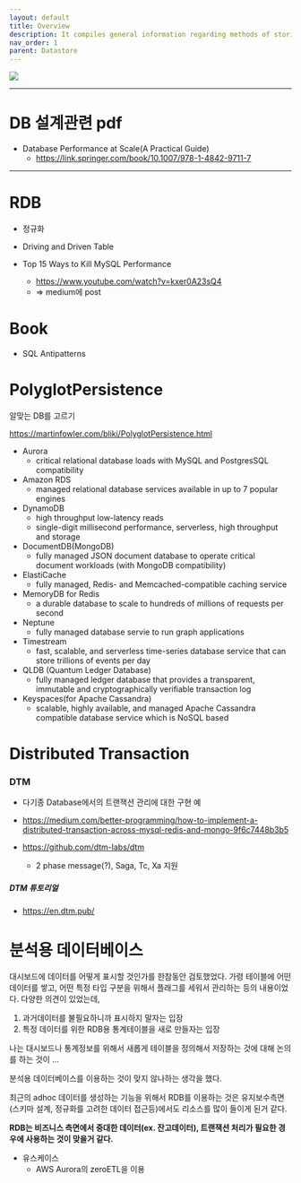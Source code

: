 ```yaml
---
layout: default
title: Overview
description: It compiles general information regarding methods of storing data.
nav_order: 1
parent: Datastore
---
```


![](/images/datastore/목적에맞는데이터베이스사용과현대화.png)


---
# DB 설계관련 pdf
 * Database Performance at Scale(A Practical Guide)
   + https://link.springer.com/book/10.1007/978-1-4842-9711-7



---
# RDB
 * 정규화

 * Driving and Driven Table

 * Top 15 Ways to Kill MySQL Performance
   * https://www.youtube.com/watch?v=kxer0A23sQ4
   * => medium에 post


# Book

 * SQL Antipatterns


# PolyglotPersistence
알맞는 DB를 고르기

https://martinfowler.com/bliki/PolyglotPersistence.html


* Aurora
  + critical relational database loads with MySQL and PostgresSQL compatibility
* Amazon RDS
  + managed relational database services available in up to 7 popular engines
* DynamoDB
  + high throughput low-latency reads
  + single-digit millisecond performance, serverless, high throughput and storage
* DocumentDB(MongoDB)
  + fully managed JSON document database to operate critical document workloads (with MongoDB compatibility)
* ElastiCache
  + fully managed, Redis- and Memcached-compatible caching service
* MemoryDB for Redis
  + a durable database to scale to hundreds of millions of requests per second
* Neptune
  + fully managed database servie to run graph applications
* Timestream
  + fast, scalable, and serverless time-series database service that can store trillions of events per day
* QLDB (Quantum Ledger Database)
  + fully managed ledger database that provides a transparent, immutable and cryptographically verifiable transaction log
* Keyspaces(for Apache Cassandra)
  + scalable, highly available, and managed Apache Cassandra compatible database service which is NoSQL based


# Distributed Transaction

### DTM
 * 다기종 Database에서의 트랜잭션 관리에 대한 구현 예


 * https://medium.com/better-programming/how-to-implement-a-distributed-transaction-across-mysql-redis-and-mongo-9f6c7448b3b5
 * https://github.com/dtm-labs/dtm
   + 2 phase  message(?), Saga, Tc, Xa 지원


##### DTM 튜토리얼

 * https://en.dtm.pub/

# 분석용 데이터베이스

대시보드에 데이터를 어떻게 표시할 것인가를 한참동안 검토했었다. 가령 테이블에 어떤 데이터를 쌓고, 어떤 특정 타입 구분을 위해서 플래그를 세워서 관리하는 등의 내용이었다.
다양한 의견이 있었는데,

1. 과거데이터를 불필요하니까 표시하지 말자는 입장
2. 특정 데이터를 위한 RDB용 통계테이블을 새로 만들자는 입장

나는 대시보드나 통계정보를 위해서 새롭게  테이블을 정의해서 저장하는 것에 대해 논의를 하는 것이 ...

분석용 데이터베이스를 이용하는 것이 맞지 않나하는 생각을 했다.

최근의 adhoc 데이터를 생성하는 기능을 위해서 RDB를 이용하는 것은 유지보수측면(스키마 설계, 정규화를 고려한 데이터 접근등)에서도 리소스를 많이 들이게 된거 같다. 

**RDB는 비즈니스 측면에서 중대한 데이터(ex. 잔고데이터), 트랜잭션 처리가 필요한 경우에 사용하는 것이 맞을거 같다.**

* 유스케이스
  + AWS Aurora의 zeroETL을 이용

